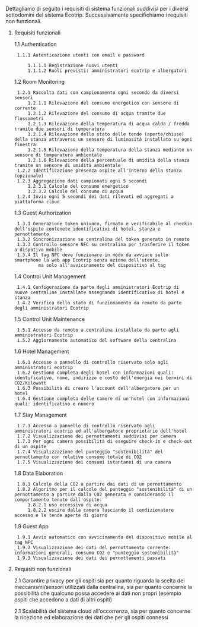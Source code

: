 
Dettagliamo di seguito i requisiti di sistema funzionali suddivisi per i diversi sottodomini del sistema Ecotrip.
Successivamente specifichiamo i requisiti non funzionali.

1. Requisiti funzionali

    1.1 Authentication

        1.1.1 Autenticazione utenti con email e password

            1.1.1.1 Registrazione nuovi utenti
            1.1.1.2 Ruoli previsti: amministratori ecotrip e albergatori
       
    
    1.2 Room Monitoring
      
        1.2.1 Raccolta dati con campionamento ogni secondo da diversi sensori
            1.2.1.1 Rilevazione del consumo energetico con sensore di corrente
            1.2.1.2 Rilevazione del consumo di acqua tramite due flussometri
            1.2.1.3 Rilevazione della temperatura di acqua calda / fredda tramite due sensori di temperatura
            1.2.1.4 Rilevazione dello stato delle tende (aperte/chiuse) della stanza attraverso un sensore di luminosità installato su ogni finestra
            1.2.1.5 Rilevazione della temperatura della stanza mediante un sensore di temperatura ambientale
            1.2.1.6 Rilevazione della percentuale di umidità della stanza tramite un sensore di umidità ambientale
        1.2.2 Identificazione presenza ospite all'interno della stanza (opzionale)
        1.2.3 Aggregazione dati campionati ogni 5 secondi
            1.2.3.1 Calcolo del consumo energetico
            1.2.3.2 Calcolo del consumo di acqua
        1.2.4 Invio ogni 5 secondi dei dati rilevati ed aggregati a piattaforma cloud

    1.3 Guest Authorization

        1.3.1 Generazione token univoco, firmato e verificabile al checkin dell'ospite contenete identificativi di hotel, stanza e pernottamento
        1.3.2 Sincronizzazione su centralina del token generato in remoto
        1.3.3 Controllo sensore NFC su centralina per trasferire il token a dispotivo mobile
        1.3.4 Il tag NFC deve funzionare in modo da avviare sullo smartphone la web app Ecotrip senza azione dell'utente, 
                ma solo all'avvicinamento del dispositivo al tag

    1.4 Control Unit Management

        1.4.1 Configurazione da parte degli amministratori Ecotrip di nuove centraline installate assegnando identificativo di hotel e stanza
        1.4.2 Verifica dello stato di funzionamento da remoto da parte degli amministratori Ecotrip

    1.5 Control Unit Maintenance

        1.5.1 Accesso da remoto a centralina installata da parte agli amministratori Ecotrip
        1.5.2 Aggiornamento automatico del software della centralina

    1.6 Hotel Management

        1.6.1 Accesso a pannello di controllo riservato solo agli amministratori ecotrip
        1.6.2 Gestione completa degli hotel con informazioni quali: identificativo, nome, indirizzo e costo dell'energia nei termini di CO2/Kilowatt
        1.6.3 Possibilità di creare l'account dell'albergatore per un hotel
        1.6.4 Gestione completa delle camere di un'hotel con informazioni quali: identificativo e numero

    1.7 Stay Management

        1.7.1 Accesso a pannello di controllo riservato agli amministratori ecotrip ed all'albergatore proprietario dell'hotel
        1.7.2 Visualizzazione dei pernottamenti suddivisi per camera
        1.7.3 Per ogni camera possibilità di eseguire check-in e check-out di un ospite
        1.7.4 Visualizzazione del punteggio "sostenibilità" del pernottamento con relativo consumo totale di CO2
        1.7.5 Visualizzazione dei consumi istantanei di una camera

    1.8 Data Elaboration

        1.8.1 Calcolo della CO2 a partire dai dati di un pernottamento
        1.8.2 Algoritmo per il calcolo del punteggio "sostenibilità" di un pernottamento a partire dalla CO2 generata e considerando il comportamento tenuto dall'ospite:
            1.8.2.1 uso eccessivo di acqua
            1.8.2.2 uscire dalla camera lasciando il condizionatore accesso e le tende aperte di giorno  

    
    1.9 Guest App

        1.9.1 Avvio automatico con avvicinamento del dispositivo mobile al tag NFC
        1.9.2 Visualizzazione dei dati del pernottamento corrente: informazioni generali, consumo CO2 e "punteggio sostenibilità"
        1.9.3 Visualizzazione dei dati dei pernottamenti passati
    
2. Requisiti non funzionali

    2.1 Garantire privacy per gli ospiti sia per quanto riguarda la scelta dei meccanismi/sensori utilizzati dalla centralina, 
            sia per quanto concerne la possibilità che qualcuno possa accedere ai dati non propri (esempio ospiti che accedono a dati di altri ospiti)

    2.1 Scalabilità del sistema cloud all'occorrenza, sia per quanto concerne la ricezione ed elaborazione dei dati che per gli ospiti connessi
